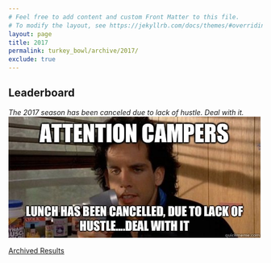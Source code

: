 ```yaml
---
# Feel free to add content and custom Front Matter to this file.
# To modify the layout, see https://jekyllrb.com/docs/themes/#overriding-theme-defaults
layout: page
title: 2017
permalink: turkey_bowl/archive/2017/
exclude: true
---
```


## Leaderboard
_The 2017 season has been canceled due to lack of hustle. Deal with it._
![](/assets/images/lack_of_hustle.JPG)


[Archived Results](/turkey_bowl/archive/)
